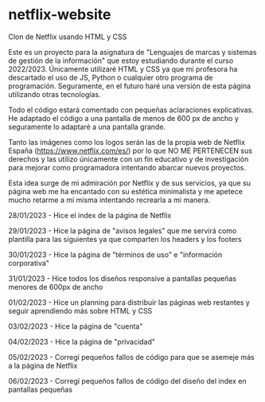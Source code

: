 # netflix-website
Clon de Netflix usando HTML y CSS

Este es un proyecto para la asignatura de "Lenguajes de marcas y sistemas de gestión de la información" que estoy estudiando durante el curso 2022/2023. Únicamente utilizaré HTML y CSS ya que mi profesora ha descartado el uso de JS, Python o cualquier otro programa de programación. Seguramente, en el futuro haré una versión de esta página utilizando otras tecnologías.

Todo el código estará comentado con pequeñas aclaraciones explicativas. He adaptado el código a una pantalla de menos de 600 px de ancho y seguramente lo adaptaré a una pantalla grande.

Tanto las imágenes como los logos serán las de la propia web de Netflix España (https://www.netflix.com/es/) por lo que NO ME PERTENECEN sus derechos y las utilizo únicamente con un fin educativo y de investigación para mejorar como programadora intentando abarcar nuevos proyectos.

Esta idea surge de mi admiración por Netflix y de sus servicios, ya que su página web me ha encantado con su estética minimalista y me apetece mucho retarme a mí misma intentando recrearla a mi manera.

28/01/2023 - Hice el index de la página de Netflix

29/01/2023 - Hice la página de "avisos legales" que me servirá como plantilla para las siguientes ya que comparten los headers y los footers

30/01/2023 - Hice la página de "términos de uso" e "información corporativa"

31/01/2023 - Hice todos los diseños responsive a pantallas pequeñas menores de 600px de ancho

01/02/2023 - Hice un planning para distribuir las páginas web restantes y seguir aprendiendo más sobre HTML y CSS

03/02/2023 - Hice la página de "cuenta"

04/02/2023 - Hice la página de "privacidad"

05/02/2023 - Corregí pequeños fallos de código para que se asemeje más a la página de Netflix

06/02/2023 - Corregí pequeños fallos de código del diseño del index en pantallas pequeñas
